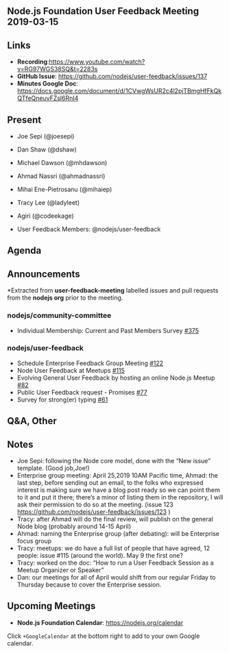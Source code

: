 ## Node.js Foundation User Feedback Meeting 2019-03-15

## Links

* **Recording**:https://www.youtube.com/watch?v=RG97WGS38SQ&t=2283s
* **GitHub Issue**: https://github.com/nodejs/user-feedback/issues/137
* **Minutes Google Doc**: https://docs.google.com/document/d/1CVwgWsUR2c4l2pjTBmgHfFkQkQTfeQneuvFZsl6RnI4

## Present

* Joe Sepi (@joesepi)
* Dan Shaw (@dshaw)
* Michael Dawson (@mhdawson)
* Ahmad Nassri (@ahmadnassri)
* Mihai Ene-Pietrosanu (@mihaiep)
* Tracy Lee (@ladyleet)
* Agiri (@codeekage)

* User Feedback Members: @nodejs/user-feedback

## Agenda

## Announcements

*Extracted from **user-feedback-meeting** labelled issues and pull requests from the **nodejs org** prior to the meeting.

### nodejs/community-committee

* Individual Membership: Current and Past Members Survey [#375](https://github.com/nodejs/community-committee/issues/375)

### nodejs/user-feedback

* Schedule Enterprise Feedback Group Meeting [#122](https://github.com/nodejs/user-feedback/issues/122)
* Node User Feedback at Meetups [#115](https://github.com/nodejs/user-feedback/issues/115)
* Evolving General User Feedback by hosting an online Node.js Meetup [#82](https://github.com/nodejs/user-feedback/issues/82)
* Public User Feedback request - Promises [#77](https://github.com/nodejs/user-feedback/issues/77)
* Survey for strong(er) typing [#61](https://github.com/nodejs/user-feedback/issues/61)

## Q&A, Other

## Notes

* Joe Sepi: following the Node core model, done with the “New issue” template. (Good job,Joe!)
* Enterprise group meeting: April 25,2019 10AM Pacific time, Ahmad: the last step, before sending out an email, to the folks
  who expressed interest is making sure we have a blog post ready so we can point them to it and put it there; there’s a minor 
  of listing them in the repository, I will ask their permission to do so at the meeting. 
  (issue 123 https://github.com/nodejs/user-feedback/issues/123 )
* Tracy: after Ahmad will do the final review, will publish on the general Node blog (probably around 14-15 April)
* Ahmad: naming the Enterprise group (after debating): will be Enterprise focus group
* Tracy: meetups: we do have a full list of people that have agreed, 12 people: issue #115 (around the world). May 9 the first one?
* Tracy: worked on the doc: “How to run a User Feedback Session as a Meetup Organizer or Speaker” 
* Dan: our meetings for all of April would shift from our regular Friday to Thursday because to cover the Enterprise session. 
 

## Upcoming Meetings

* **Node.js Foundation Calendar**: https://nodejs.org/calendar

Click `+GoogleCalendar` at the bottom right to add to your own Google calendar.


